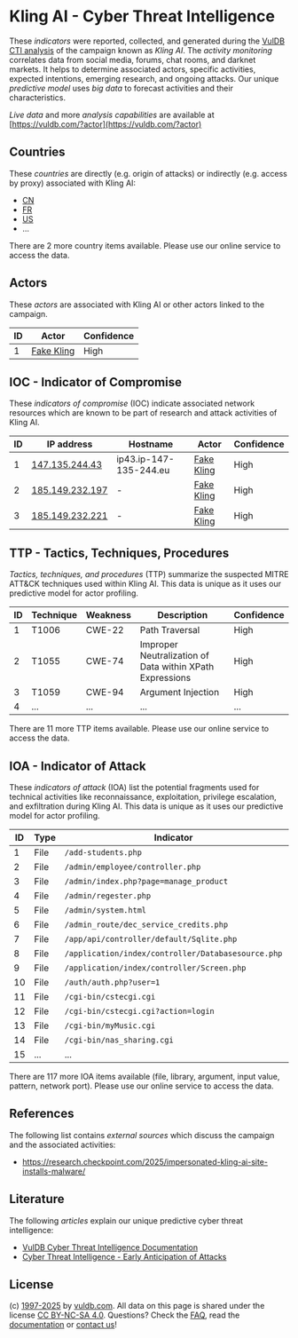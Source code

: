 # Kling AI - Cyber Threat Intelligence

These _indicators_ were reported, collected, and generated during the [VulDB CTI analysis](https://vuldb.com/?kb.cti) of the campaign known as _Kling AI_. The _activity monitoring_ correlates data from social media, forums, chat rooms, and darknet markets. It helps to determine associated actors, specific activities, expected intentions, emerging research, and ongoing attacks. Our unique _predictive model_ uses _big data_ to forecast activities and their characteristics.

_Live data_ and more _analysis capabilities_ are available at [https://vuldb.com/?actor](https://vuldb.com/?actor)

## Countries

These _countries_ are directly (e.g. origin of attacks) or indirectly (e.g. access by proxy) associated with Kling AI:

* [CN](https://vuldb.com/?country.cn)
* [FR](https://vuldb.com/?country.fr)
* [US](https://vuldb.com/?country.us)
* ...

There are 2 more country items available. Please use our online service to access the data.

## Actors

These _actors_ are associated with Kling AI or other actors linked to the campaign.

ID | Actor | Confidence
-- | ----- | ----------
1 | [Fake Kling](https://vuldb.com/?actor.fake_kling) | High

## IOC - Indicator of Compromise

These _indicators of compromise_ (IOC) indicate associated network resources which are known to be part of research and attack activities of Kling AI.

ID | IP address | Hostname | Actor | Confidence
-- | ---------- | -------- | ----- | ----------
1 | [147.135.244.43](https://vuldb.com/?ip.147.135.244.43) | ip43.ip-147-135-244.eu | [Fake Kling](https://vuldb.com/?actor.fake_kling) | High
2 | [185.149.232.197](https://vuldb.com/?ip.185.149.232.197) | - | [Fake Kling](https://vuldb.com/?actor.fake_kling) | High
3 | [185.149.232.221](https://vuldb.com/?ip.185.149.232.221) | - | [Fake Kling](https://vuldb.com/?actor.fake_kling) | High

## TTP - Tactics, Techniques, Procedures

_Tactics, techniques, and procedures_ (TTP) summarize the suspected MITRE ATT&CK techniques used within Kling AI. This data is unique as it uses our predictive model for actor profiling.

ID | Technique | Weakness | Description | Confidence
-- | --------- | -------- | ----------- | ----------
1 | T1006 | CWE-22 | Path Traversal | High
2 | T1055 | CWE-74 | Improper Neutralization of Data within XPath Expressions | High
3 | T1059 | CWE-94 | Argument Injection | High
4 | ... | ... | ... | ...

There are 11 more TTP items available. Please use our online service to access the data.

## IOA - Indicator of Attack

These _indicators of attack_ (IOA) list the potential fragments used for technical activities like reconnaissance, exploitation, privilege escalation, and exfiltration during Kling AI. This data is unique as it uses our predictive model for actor profiling.

ID | Type | Indicator | Confidence
-- | ---- | --------- | ----------
1 | File | `/add-students.php` | High
2 | File | `/admin/employee/controller.php` | High
3 | File | `/admin/index.php?page=manage_product` | High
4 | File | `/admin/regester.php` | High
5 | File | `/admin/system.html` | High
6 | File | `/admin_route/dec_service_credits.php` | High
7 | File | `/app/api/controller/default/Sqlite.php` | High
8 | File | `/application/index/controller/Databasesource.php` | High
9 | File | `/application/index/controller/Screen.php` | High
10 | File | `/auth/auth.php?user=1` | High
11 | File | `/cgi-bin/cstecgi.cgi` | High
12 | File | `/cgi-bin/cstecgi.cgi?action=login` | High
13 | File | `/cgi-bin/myMusic.cgi` | High
14 | File | `/cgi-bin/nas_sharing.cgi` | High
15 | ... | ... | ...

There are 117 more IOA items available (file, library, argument, input value, pattern, network port). Please use our online service to access the data.

## References

The following list contains _external sources_ which discuss the campaign and the associated activities:

* https://research.checkpoint.com/2025/impersonated-kling-ai-site-installs-malware/

## Literature

The following _articles_ explain our unique predictive cyber threat intelligence:

* [VulDB Cyber Threat Intelligence Documentation](https://vuldb.com/?kb.cti)
* [Cyber Threat Intelligence - Early Anticipation of Attacks](https://www.scip.ch/en/?labs.20201022)

## License

(c) [1997-2025](https://vuldb.com/?kb.changelog) by [vuldb.com](https://vuldb.com/?kb.about). All data on this page is shared under the license [CC BY-NC-SA 4.0](https://creativecommons.org/licenses/by-nc-sa/4.0/). Questions? Check the [FAQ](https://vuldb.com/?kb.faq), read the [documentation](https://vuldb.com/?kb) or [contact us](https://vuldb.com/?contact)!
